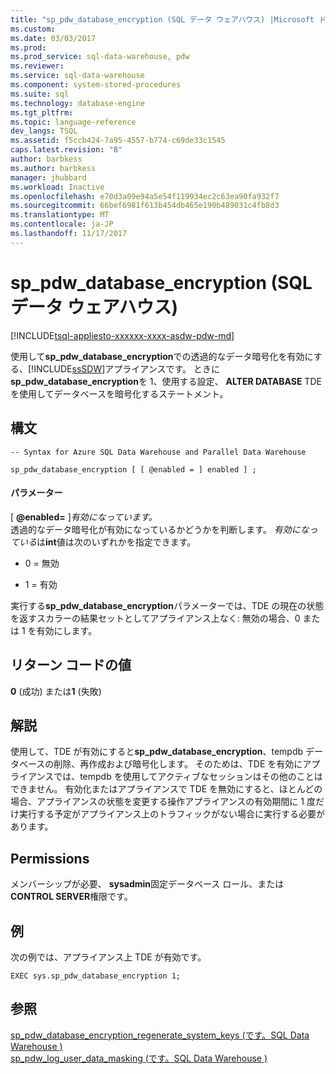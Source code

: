 ```yaml
---
title: "sp_pdw_database_encryption (SQL データ ウェアハウス) |Microsoft ドキュメント"
ms.custom: 
ms.date: 03/03/2017
ms.prod: 
ms.prod_service: sql-data-warehouse, pdw
ms.reviewer: 
ms.service: sql-data-warehouse
ms.component: system-stored-procedures
ms.suite: sql
ms.technology: database-engine
ms.tgt_pltfrm: 
ms.topic: language-reference
dev_langs: TSQL
ms.assetid: f5ccb424-7a95-4557-b774-c69de33c1545
caps.latest.revision: "8"
author: barbkess
ms.author: barbkess
manager: jhubbard
ms.workload: Inactive
ms.openlocfilehash: e70d3a09e94a5e54f119934ec2c63ea90fa932f7
ms.sourcegitcommit: 66bef6981f613b454db465e190b489031c4fb8d3
ms.translationtype: MT
ms.contentlocale: ja-JP
ms.lasthandoff: 11/17/2017
---
```

# <a name="sppdwdatabaseencryption-sql-data-warehouse"></a>sp_pdw_database_encryption (SQL データ ウェアハウス)
[!INCLUDE[tsql-appliesto-xxxxxx-xxxx-asdw-pdw-md](../../includes/tsql-appliesto-xxxxxx-xxxx-asdw-pdw-md.md)]

  使用して**sp_pdw_database_encryption**での透過的なデータ暗号化を有効にする、[!INCLUDE[ssSDW](../../includes/sssdw-md.md)]アプライアンスです。 ときに**sp_pdw_database_encryption**を 1、使用する設定、 **ALTER DATABASE** TDE を使用してデータベースを暗号化するステートメント。  
  
## <a name="syntax"></a>構文  
  
```tsql  
-- Syntax for Azure SQL Data Warehouse and Parallel Data Warehouse  
  
sp_pdw_database_encryption [ [ @enabled = ] enabled ] ;  
```  
  
#### <a name="parameters"></a>パラメーター  
 [  **@enabled=** ]*有効になっています。*  
 透過的なデータ暗号化が有効になっているかどうかを判断します。 *有効になっている*は**int**値は次のいずれかを指定できます。  
  
-   0 = 無効  
  
-   1 = 有効  
  
 実行する**sp_pdw_database_encryption**パラメーターでは、TDE の現在の状態を返すスカラーの結果セットとしてアプライアンス上なく: 無効の場合、0 または 1 を有効にします。  
  
## <a name="return-code-values"></a>リターン コードの値  
 **0** (成功) または**1** (失敗)  
  
## <a name="remarks"></a>解説  
 使用して、TDE が有効にすると**sp_pdw_database_encryption**、tempdb データベースの削除、再作成および暗号化します。 そのためは、TDE を有効にアプライアンスでは、tempdb を使用してアクティブなセッションはその他のことはできません。 有効化またはアプライアンスで TDE を無効にすると、ほとんどの場合、アプライアンスの状態を変更する操作アプライアンスの有効期間に 1 度だけ実行する予定がアプライアンス上のトラフィックがない場合に実行する必要があります。  
  
## <a name="permissions"></a>Permissions  
 メンバーシップが必要、 **sysadmin**固定データベース ロール、または**CONTROL SERVER**権限です。  
  
## <a name="example"></a>例  
 次の例では、アプライアンス上 TDE が有効です。  
  
```tsql  
EXEC sys.sp_pdw_database_encryption 1;  
```  
  
## <a name="see-also"></a>参照  
 [sp_pdw_database_encryption_regenerate_system_keys &#40;です。SQL Data Warehouse &#41;](../../relational-databases/system-stored-procedures/sp-pdw-database-encryption-regenerate-system-keys-sql-data-warehouse.md)   
 [sp_pdw_log_user_data_masking &#40;です。SQL Data Warehouse &#41;](../../relational-databases/system-stored-procedures/sp-pdw-log-user-data-masking-sql-data-warehouse.md)  
  
  
